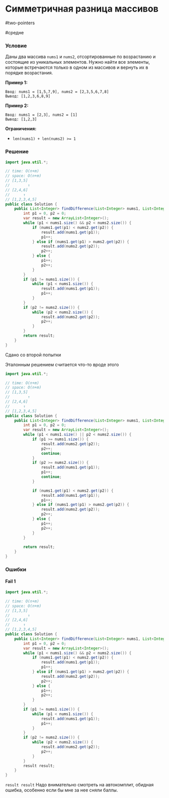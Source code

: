 # Симметричная разница массивов

#two-pointers

#средне
### Условие

Даны два массива `nums1` и `nums2`, отсортированные по возрастанию и состоящие из уникальных элементов. Нужно найти все элементы, которые встречаются только в одном из массивов и вернуть их в порядке возрастания.

**Пример 1:**  

```
Ввод: nums1 = [1,5,7,9], nums2 = [2,3,5,6,7,8]
Вывод: [1,2,3,6,8,9]
```

**Пример 2:**

```
Ввод: nums1 = [2,3], nums2 = [1]
Вывод: [1,2,3]
```

**Ограничения:**

- `len(nums1) + len(nums2) >= 1`

### Решение

```Java
import java.util.*;

// time: O(n+m)
// space: O(n+m)
// [1,3,5]
//        ↑
// [2,4,6]
//      ↑
// [1,2,3,4,5]
public class Solution {
    public List<Integer> findDifference(List<Integer> nums1, List<Integer> nums2) {
        int p1 = 0, p2 = 0;
        var result = new ArrayList<Integer>();
        while (p1 < nums1.size() && p2 < nums2.size()) {
            if (nums1.get(p1) < nums2.get(p2)) {
                result.add(nums1.get(p1));
                p1++;
            } else if (nums1.get(p1) > nums2.get(p2)) {
                result.add(nums2.get(p2));
                p2++;
            } else {
                p1++;
                p2++;
            }
        }
        if (p1 != nums1.size()) {
            while (p1 < nums1.size()) {
                result.add(nums1.get(p1));
                p1++;
            }
        }
        if (p2 != nums2.size()) {
            while (p2 < nums2.size()) {
                result.add(nums2.get(p2));
                p2++;
            }
        }
        return result;
    }
}
```

Сдано со второй попытки

Эталонным решением считается что-то вроде этого

```java
import java.util.*;

// time: O(n+m)
// space: O(n+m)
// [1,3,5]
//        ↑
// [2,4,6]
//      ↑
// [1,2,3,4,5]
public class Solution {
    public List<Integer> findDifference(List<Integer> nums1, List<Integer> nums2) {
        int p1 = 0, p2 = 0;
        var result = new ArrayList<Integer>();
        while (p1 < nums1.size() || p2 < nums2.size()) {
            if (p1 >= nums1.size()) {
                result.add(nums2.get(p2));
                p2++;
                continue;
            }
            if (p2 >= nums2.size()) {
                result.add(nums1.get(p1));
                p1++;
                continue;
            }

            if (nums1.get(p1) < nums2.get(p2)) {
                result.add(nums1.get(p1));
                p1++;
            } else if (nums1.get(p1) > nums2.get(p2)) {
                result.add(nums2.get(p2));
                p2++;
            } else {
                p1++;
                p2++;
            }
        }
        
        return result;
    }
}
```

### Ошибки

#### Fail 1

```Java
import java.util.*;

// time: O(n+m)
// space: O(n+m)
// [1,3,5]
//        ↑
// [2,4,6]
//      ↑
// [1,2,3,4,5]
public class Solution {
    public List<Integer> findDifference(List<Integer> nums1, List<Integer> nums2) {
        int p1 = 0, p2 = 0;
        var result = new ArrayList<Integer>();
        while (p1 < nums1.size() && p2 < nums2.size()) {
            if (nums1.get(p1) < nums2.get(p2)) {
                result.add(nums1.get(p1));
                p1++;
            } else if (nums1.get(p1) > nums2.get(p2)) {
                result.add(nums2.get(p2));
                p2++;
            } else {
                p1++;
                p2++;
            }
        }
        if (p1 != nums1.size()) {
            while (p1 < nums1.size()) {
                result.add(nums1.get(p1));
                p1++;
            }
        }
        if (p2 != nums2.size()) {
            while (p2 < nums2.size()) {
                result.add(nums2.get(p2));
                p2++;
            }
        }
        result result;
    }
}
```

`result result` Надо внимательно смотреть на автокомплит, обидная ошибка, особенно если бы мне за нее сняли баллы.